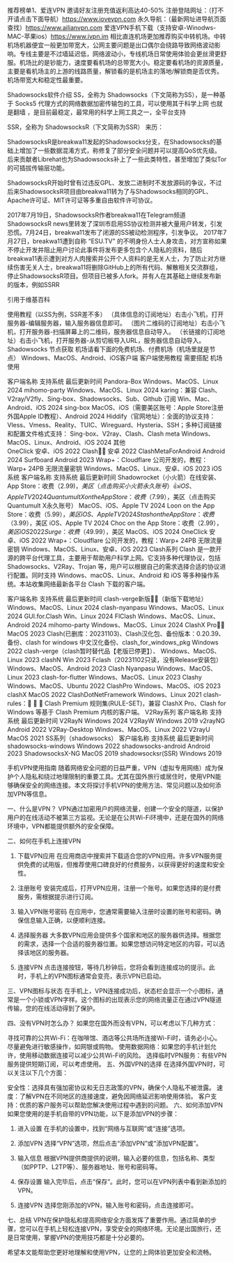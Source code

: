推荐榜单1、爱连VPN 邀请好友注册充值返利高达40-50% 
注册登陆网址：（打不开请点击下面导航）https://www.iovevpn.com
永久导航：（最新网址进导航页面查找）https://www.ailianvpn.com
爱连VPN手机下载（支持安卓-Winodws-MAC-苹果ios）https://www.ivpn.im
相比直连机场更加推荐购买中转机场。中转机场机器便宜一般更加带宽大，公网主要问题是出口偶尔会绕路导致网络波动影响。专线主要是不过墙延迟低，网络波动小，专线机场日常使用体验会更丝滑更舒服。机场比的是钞能力，速度要看机场的总带宽大小。稳定要看机场的资源质量，主要是看机场主的上游的线路质量，解锁看的是机场主的落地/解锁商是否优秀。机场带宽大和稳定性最重要。

Shadowsocks软件介绍
SS，全称为 Shadowsocks（下文简称为SS），是一种基于 Socks5 代理方式的网络数据加密传输包的工具，可以使用其于科学上网 也就是翻墙 ，是目前最稳定，最常用的科学上网工具之一，全平台支持

SSR，全称为 ShadowsocksR（下文简称为SSR） 来历：

ShadowsocksR是breakwa11发起的Shadowsocks分支，在Shadowsocks的基础上增加了一些数据混淆方式，称修复了部分安全问题并可以提高QoS优先级。后来贡献者Librehat也为Shadowsocks补上了一些此类特性，甚至增加了类似Tor的可插拔传输层功能。

ShadowsocksR开始时曾有过违反GPL、发放二进制时不发放源码的争议，不过后来ShadowsocksR项目由breakwa11转为了与Shadowsocks相同的GPL、Apache许可证、MIT许可证等多重自由软件许可协议。

2017年7月19日，ShadowsocksR作者breakwa11在Telegram频道ShadowsocksR news里转发了深圳市启用SS协议检测并被大量用户转发，引发恐慌。7月24日，breakwa11发布了闭源的SS被动检测程序，引发争议。 2017年7月27日，breakwa11遭到自称 “ESU.TV” 的不明身份人士人身攻击，对方宣称如果不停止开发并阻止用户讨论此事件将发布更多包含个人隐私的资料，随后breakwa11表示遭到对方人肉搜索并公开个人资料的是无关人士，为了防止对方继续伤害无关人士，breakwa11将删除GitHub上的所有代码、解散相关交流群组，停止ShadowsocksR项目。但项目已被多人fork。并有人在其基础上继续发布新的版本，例如SSRR

引用于维基百科

使用教程（以SS为例，SSR差不多）
（具体信息的订阅地址）右击小飞机，打开服务器-编辑服务器，输入服务器信息即可。
（图片二维码的订阅地址）右击小飞机，打开服务器-扫描屏幕上的二维码，服务器信息自动导入。
（长链接的订阅地址）右击小飞机，打开服务器-从剪切板导入URL，服务器信息自动导入。
Shadowsocks 节点获取
机场请看下面的免费机场、付费机场（机场里就是节点）
Windows、MacOS、Android、iOS客户端
客户端使用教程 需要搭配 机场 使用

客户端名称	支持系统	最后更新时间
Pandora-Box	Windows、MacOS、Linux	2024
mihomo-party	Windows、MacOS、Linux	2024
karing：兼容 Clash、V2ray/V2fly、Sing-box、Shadowsocks、Sub、Github 订阅	Win、Mac、Android、iOS	2024
sing-box	MacOS、iOS（需要美区账号：Apple Store注册外国Apple ID教程）、Android	2024
Hiddify（官网地址）：全面的协议支持：Vless、Vmess、Reality、TUIC、Wireguard、Hysteria、SSH；多种订阅链接和配置文件格式支持： Sing-box、V2ray、Clash、Clash meta	Windows、MacOS、Linux、Android、iOS	2024
其他	
OneClick	安卓、iOS	2022
Clash👍🏻	安卓	2022
ClashMetaForAndroid	Android	2024
Surfboard	Android	2023
Wrap+：Cloudflare 公司开发的，教程：Warp+ 24PB 无限流量密钥	Windows、MacOS、Linux、安卓、iOS	2023
iOS系统
客户端名称	支持系统	最后更新时间
Shadowrocket（小火箭）在线安装、App Store：收费（$2.99)，美区（点击购买小火箭永久账号）👍	iOS、Apple TV	2024
Quantumult X on the App Store：收费（$7.99），美区（点击购买Quantumult X永久账号）	MacOS、iOS、Apple TV	2024
Loon on the App Store：收费（$5.99），美区	iOS、Apple TV	2024
Stash on the App Store：收费（$3.99），美区	iOS、Apple TV	2024
Choc on the App Store：收费（$2.99），美区	iOS	2022
Surge：收费（$49.99），美区	MacOS、iOS	2024
OneClick	安卓、iOS	2022
Wrap+：Cloudflare 公司开发的，教程：Warp+ 24PB 无限流量密钥	Windows、MacOS、Linux、安卓、iOS	2023
Clash系列
Clash 是一款开源的跨平台代理工具，主要用于帮助用户科学上网。它支持多种代理协议，包括 Shadowsocks、V2Ray、Trojan 等，用户可以根据自己的需求选择合适的协议进行配置。同时支持 Windows、macOS、Linux、Android 和 iOS 等多种操作系统。本站收集网络最新各平台 Clash 下载的客户端。

客户端名称	支持系统	最后更新时间
clash-verge新版👍🏻（新版下载地址）	Windows、MacOS、Linux	2024
clash-nyanpasu	Windows、MacOS、Linux	2024
GUI.for.Clash	Win、Linux	2024
FlClash	Windows、MacOS、Linux、Android	2024
mihomo-party	Windows、MacOS、Linux	2024
ClashX Pro👍🏻	MacOS	2023
Clash(已删库：20231103)、Clash汉化包、备份版本：0.20.39、备份、clash for windows 中文汉化备份、clash_for_windows_pkg	Windows	2022
clash-verge（clash暂时替代品【老版已停更】）、	Windows、MacOS、Linux	2023
clashN	Win	2023
Fclash（20231102只读，没有Release安装包）	Windows、MacOS、Android	2023
Clash Nyanpasu	Windows、MacOS、Linux	2023
clash-for-flutter	Windows、MacOS、Linux	2023
Clashy	Windows、MacOS、Ubuntu	2022
ClashPro	Windows、MacOS、iOS	2023
clashX	MacOS	2022
ClashDotNetFramework	Windows、Linux	2021
clash-rules：🦄️ 🎃 👻 Clash Premium 规则集(RULE-SET)，兼容 ClashX Pro、Clash for Windows 等基于 Clash Premium 内核的客户端。
V2Ray系列
客户端名称	支持系统	最后更新时间
V2RayN	Windows	2024
V2RayW	Windows	2019
v2rayNG	Android	2022
V2Ray-Desktop	Windows、MacOS、Linux	2022
V2rayU	MacOS	2021
SS系列（shadowsocks）
客户端名称	支持系统	最后更新时间
shadowsocks-windows	Windows	2022
shadowsocks-android	Android	2023
ShadowsocksX-NG	MacOS	2019
shadowsocksr(SSR)	Windows	2019

手机VPN使用指南
随着网络安全问题的日益严重，VPN（虚拟专用网络）成为保护个人隐私和绕过地理限制的重要工具。尤其在国外旅行或居住时，使用VPN能够确保安全的网络连接。本文将探讨手机VPN的使用方法、常见问题以及如何添加VPN等信息。

一、什么是VPN？
VPN通过加密用户的网络流量，创建一个安全的隧道，以保护用户的在线活动不被第三方监视。无论是在公共Wi-Fi环境中，还是在国外的网络环境中，VPN都能提供额外的安全保障。

二、如何在手机上连接VPN
1. 下载VPN应用
在应用商店中搜索并下载适合您的VPN应用。许多VPN服务提供免费的试用版，但推荐使用口碑良好的付费服务，以获得更好的速度和安全性。

2. 注册账号
安装完成后，打开VPN应用，注册一个账号。如果您选择的是付费服务，需根据提示进行订阅。

3. 输入VPN账号密码
在应用中，您通常需要输入注册时设置的账号和密码。确保信息输入正确，以便顺利连接。

4. 选择服务器
大多数VPN应用会提供多个国家和地区的服务器供选择。根据您的需求，选择一个合适的服务器位置。如果您想访问特定地区的内容，可以选择该地区的服务器。

5. 连接VPN
点击连接按钮，等待几秒钟后，您将会看到连接成功的提示。此时，手机上的VPN图标通常会变亮，表示VPN已启动。

三、VPN图标与状态
在手机上，VPN连接成功后，状态栏会显示一个小图标，通常是一个小锁或VPN字样。这个图标的出现表示您的网络流量正在通过VPN隧道传输，您的在线活动得到了保护。

四、没有VPN时怎么办？
如果您在国外而没有VPN，可以考虑以下几种方式：

寻找可靠的公共Wi-Fi：在咖啡馆、酒店等公共场所连接Wi-Fi时，请务必小心。尽量避免进行敏感操作，如网银或购物。
使用数据网络：如果您的手机计划允许，使用移动数据连接可以减少公共Wi-Fi的风险。
选择临时VPN服务：有些VPN服务提供短期订阅，可以考虑使用。
五、外国VPN的选择
在选择外国VPN时，可以关注以下几个方面：

安全性：选择具有强加密协议和无日志政策的VPN，确保个人隐私不被泄露。
速度：了解VPN在不同地区的连接速度，避免因网络延迟影响使用体验。
客户支持：优质的客户服务可以帮助您解决使用过程中遇到的问题。
六、如何添加VPN
如果您使用的是手机自带的VPN功能，以下是添加VPN的步骤：

1. 进入设置
在手机的设置中，找到“网络与互联网”或“连接”选项。

2. 添加VPN
选择“VPN”选项，然后点击“添加VPN”或“添加VPN配置”。

3. 输入信息
根据VPN提供商提供的说明，输入必要的信息，包括名称、类型（如PPTP、L2TP等）、服务器地址、账号和密码等。

4. 保存设置
输入完毕后，点击“保存”。此时，您可以在VPN列表中看到新添加的VPN。

5. 连接VPN
选择您刚添加的VPN，输入账号和密码，点击连接即可。

七、总结
VPN在保护隐私和提高网络安全方面发挥了重要作用。通过简单的步骤，您可以在手机上轻松连接VPN，享受安全的网络环境。无论是出国旅行，还是日常使用，掌握VPN的使用技巧都是十分必要的。

希望本文能帮助您更好地理解和使用VPN，让您的上网体验更加安全和流畅。
